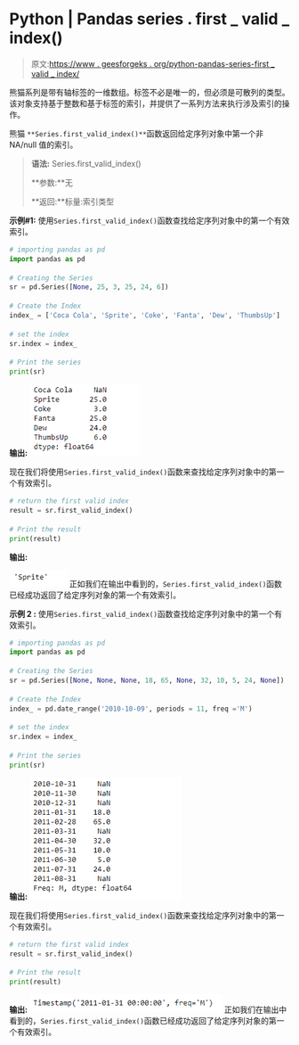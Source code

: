 # Python | Pandas series . first _ valid _ index()

> 原文:[https://www . geesforgeks . org/python-pandas-series-first _ valid _ index/](https://www.geeksforgeeks.org/python-pandas-series-first_valid_index/)

熊猫系列是带有轴标签的一维数组。标签不必是唯一的，但必须是可散列的类型。该对象支持基于整数和基于标签的索引，并提供了一系列方法来执行涉及索引的操作。

熊猫 `**Series.first_valid_index()**`函数返回给定序列对象中第一个非 NA/null 值的索引。

> **语法:** Series.first_valid_index()
> 
> **参数:**无
> 
> **返回:**标量:索引类型

**示例#1:** 使用`Series.first_valid_index()`函数查找给定序列对象中的第一个有效索引。

```py
# importing pandas as pd
import pandas as pd

# Creating the Series
sr = pd.Series([None, 25, 3, 25, 24, 6])

# Create the Index
index_ = ['Coca Cola', 'Sprite', 'Coke', 'Fanta', 'Dew', 'ThumbsUp']

# set the index
sr.index = index_

# Print the series
print(sr)
```

**输出:**
![](img/bf28f0b4b55e8598b4c45e9bda0ed366.png)

现在我们将使用`Series.first_valid_index()`函数来查找给定序列对象中的第一个有效索引。

```py
# return the first valid index
result = sr.first_valid_index()

# Print the result
print(result)
```

**输出:**

![](img/d5a39afed83fc142a8fbcea3cfc1637e.png)
正如我们在输出中看到的，`Series.first_valid_index()`函数已经成功返回了给定序列对象的第一个有效索引。

**示例 2 :** 使用`Series.first_valid_index()`函数查找给定序列对象中的第一个有效索引。

```py
# importing pandas as pd
import pandas as pd

# Creating the Series
sr = pd.Series([None, None, None, 18, 65, None, 32, 10, 5, 24, None])

# Create the Index
index_ = pd.date_range('2010-10-09', periods = 11, freq ='M')

# set the index
sr.index = index_

# Print the series
print(sr)
```

**输出:**
![](img/7268fc6125fe2216fb9d51e7fd7e56fa.png)

现在我们将使用`Series.first_valid_index()`函数来查找给定序列对象中的第一个有效索引。

```py
# return the first valid index
result = sr.first_valid_index()

# Print the result
print(result)
```

**输出:**
![](img/deecea890ef177109e66a11ea171dd63.png)
正如我们在输出中看到的，`Series.first_valid_index()`函数已经成功返回了给定序列对象的第一个有效索引。